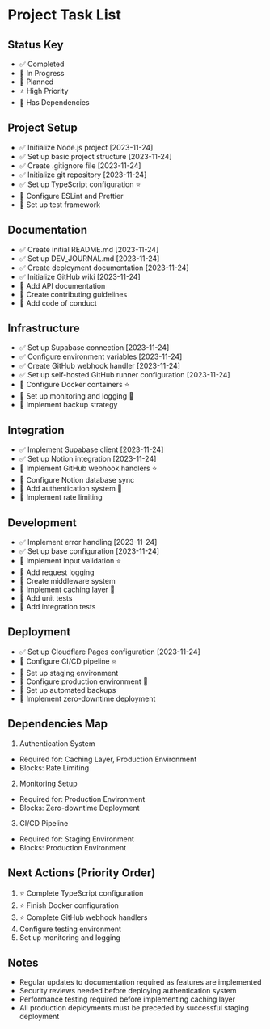 # Project Task List

## Status Key
- ✅ Completed
- 🔄 In Progress
- 📅 Planned
- ⭐ High Priority
- 🔗 Has Dependencies

## Project Setup
- ✅ Initialize Node.js project [2023-11-24]
- ✅ Set up basic project structure [2023-11-24]
- ✅ Create .gitignore file [2023-11-24]
- ✅ Initialize git repository [2023-11-24]
- ✅ Set up TypeScript configuration ⭐
- 📅 Configure ESLint and Prettier
- 📅 Set up test framework

## Documentation
- ✅ Create initial README.md [2023-11-24]
- ✅ Set up DEV_JOURNAL.md [2023-11-24]
- ✅ Create deployment documentation [2023-11-24]
- ✅ Initialize GitHub wiki [2023-11-24]
- 🔄 Add API documentation
- 📅 Create contributing guidelines
- 📅 Add code of conduct

## Infrastructure
- ✅ Set up Supabase connection [2023-11-24]
- ✅ Configure environment variables [2023-11-24]
- ✅ Create GitHub webhook handler [2023-11-24]
- ✅ Set up self-hosted GitHub runner configuration [2023-11-24]
- 🔄 Configure Docker containers ⭐
- 📅 Set up monitoring and logging 🔗
- 📅 Implement backup strategy

## Integration
- ✅ Implement Supabase client [2023-11-24]
- ✅ Set up Notion integration [2023-11-24]
- 🔄 Implement GitHub webhook handlers ⭐
- 🔄 Configure Notion database sync
- 📅 Add authentication system 🔗
- 📅 Implement rate limiting

## Development
- ✅ Implement error handling [2023-11-24]
- ✅ Set up base configuration [2023-11-24]
- 🔄 Implement input validation ⭐
- 🔄 Add request logging
- 📅 Create middleware system
- 📅 Implement caching layer 🔗
- 📅 Add unit tests
- 📅 Add integration tests

## Deployment
- ✅ Set up Cloudflare Pages configuration [2023-11-24]
- 🔄 Configure CI/CD pipeline ⭐
- 🔄 Set up staging environment
- 📅 Configure production environment 🔗
- 📅 Set up automated backups
- 📅 Implement zero-downtime deployment

## Dependencies Map
1. Authentication System
- Required for: Caching Layer, Production Environment
- Blocks: Rate Limiting

2. Monitoring Setup
- Required for: Production Environment
- Blocks: Zero-downtime Deployment

3. CI/CD Pipeline
- Required for: Staging Environment
- Blocks: Production Environment

## Next Actions (Priority Order)
1. ⭐ Complete TypeScript configuration
2. ⭐ Finish Docker configuration
3. ⭐ Complete GitHub webhook handlers
4. Configure testing environment
5. Set up monitoring and logging

## Notes
- Regular updates to documentation required as features are implemented
- Security reviews needed before deploying authentication system
- Performance testing required before implementing caching layer
- All production deployments must be preceded by successful staging deployment

